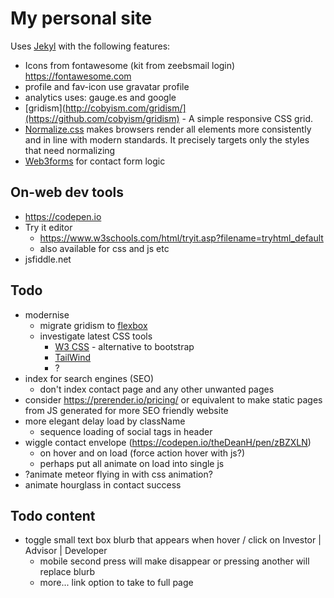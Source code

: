 # My personal site

Uses [Jekyl](https://jekyllrb.com/docs/step-by-step/01-setup/) with the following features:

* Icons from fontawesome (kit from zeebsmail login) https://fontawesome.com
* profile and fav-icon use gravatar profile
* analytics uses: gauge.es and google
* [gridism](http://cobyism.com/gridism/](https://github.com/cobyism/gridism) - A simple responsive CSS grid. 
* [Normalize.css](https://github.com/necolas/normalize.css/) makes browsers render all elements more consistently and in line with modern standards. It precisely targets only the styles that need normalizing
* [Web3forms](https://web3forms.com) for contact form logic

## On-web dev tools
* https://codepen.io
* Try it editor
  * https://www.w3schools.com/html/tryit.asp?filename=tryhtml_default
  * also available for css and js etc
 * jsfiddle.net

## Todo
* modernise
  * migrate gridism to [flexbox](https://www.w3schools.com/css/css3_flexbox.asp)
  * investigate latest CSS tools
    * [W3 CSS](https://www.w3schools.com/w3css/w3css_intro.asp_) - alternative to bootstrap
    * [TailWind](https://tailwindcss.com/docs/installation)
    * ?
* index for search engines (SEO)
  * don't index contact page and any other unwanted pages
* consider https://prerender.io/pricing/ or equivalent to make static pages from JS generated for more SEO friendly website
* more elegant delay load by className
  * sequence loading of social tags in header
* wiggle contact envelope (https://codepen.io/theDeanH/pen/zBZXLN)
  * on hover and on load (force action hover with js?)
  * perhaps put all animate on load into single js
* ?animate meteor flying in with css animation?
* animate hourglass in contact success

## Todo content
* toggle small text box blurb that appears when hover / click on Investor | Advisor | Developer
  * mobile second press will make disappear or pressing another will replace blurb
  * more... link option to take to full page



